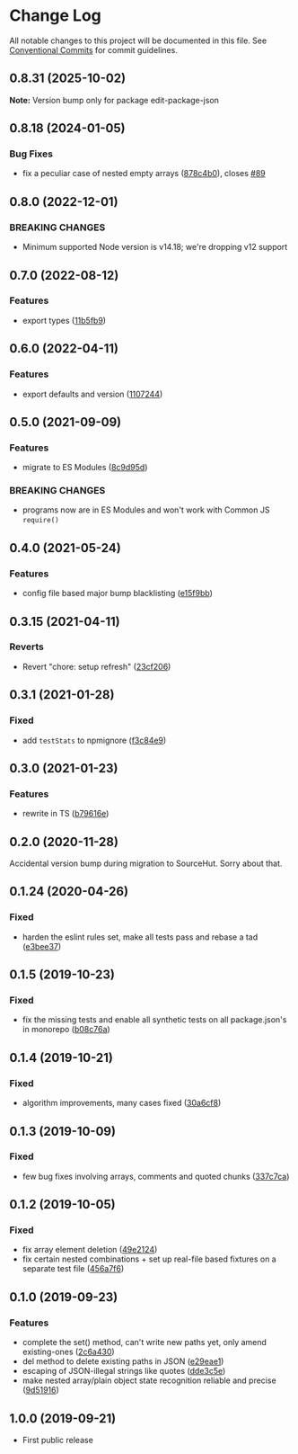 # Change Log

All notable changes to this project will be documented in this file.
See [Conventional Commits](https://conventionalcommits.org) for commit guidelines.

## 0.8.31 (2025-10-02)

**Note:** Version bump only for package edit-package-json

## 0.8.18 (2024-01-05)

### Bug Fixes

- fix a peculiar case of nested empty arrays ([878c4b0](https://github.com/codsen/codsen/commit/878c4b0335fc36591508c7ee6c88fc26ba8e0695)), closes [#89](https://github.com/codsen/codsen/issues/89)

## 0.8.0 (2022-12-01)

### BREAKING CHANGES

- Minimum supported Node version is v14.18; we're dropping v12 support

## 0.7.0 (2022-08-12)

### Features

- export types ([11b5fb9](https://github.com/codsen/codsen/commit/11b5fb936ce20e0a77c3a09806773e1cd7695c50))

## 0.6.0 (2022-04-11)

### Features

- export defaults and version ([1107244](https://github.com/codsen/codsen/commit/1107244b45eff96ac1fc4ab992031ede0d10ba8c))

## 0.5.0 (2021-09-09)

### Features

- migrate to ES Modules ([8c9d95d](https://github.com/codsen/codsen/commit/8c9d95d5dea0b769c2f070397141918a4893d575))

### BREAKING CHANGES

- programs now are in ES Modules and won't work with Common JS `require()`

## 0.4.0 (2021-05-24)

### Features

- config file based major bump blacklisting ([e15f9bb](https://github.com/codsen/codsen/commit/e15f9bba1c4fd5f847ac28b3f38fa6ee633f5dca))

## 0.3.15 (2021-04-11)

### Reverts

- Revert "chore: setup refresh" ([23cf206](https://github.com/codsen/codsen/commit/23cf206970a087ff0fa04e61f94d919f59ab3881))

## 0.3.1 (2021-01-28)

### Fixed

- add `testStats` to npmignore ([f3c84e9](https://github.com/codsen/codsen/commit/f3c84e95afc5514214312f913692d85b2e12eb29))

## 0.3.0 (2021-01-23)

### Features

- rewrite in TS ([b79616e](https://github.com/codsen/codsen/commit/b79616eb745d4ed367d9bc8778a71102b1eaa69c))

## 0.2.0 (2020-11-28)

Accidental version bump during migration to SourceHut. Sorry about that.

## 0.1.24 (2020-04-26)

### Fixed

- harden the eslint rules set, make all tests pass and rebase a tad ([e3bee37](https://gitlab.com/codsen/codsen/commit/e3bee37319d31f480a7d25e74c0168dacb64addd))

## 0.1.5 (2019-10-23)

### Fixed

- fix the missing tests and enable all synthetic tests on all package.json's in monorepo ([b08c76a](https://gitlab.com/codsen/codsen/commit/b08c76a51546f9e02450e9bbd8eb3e52be1ecfe4))

## 0.1.4 (2019-10-21)

### Fixed

- algorithm improvements, many cases fixed ([30a6cf8](https://gitlab.com/codsen/codsen/commit/30a6cf8ff639059507935ff348d4d9700ca8fec7))

## 0.1.3 (2019-10-09)

### Fixed

- few bug fixes involving arrays, comments and quoted chunks ([337c7ca](https://gitlab.com/codsen/codsen/commit/337c7cad0935d7b1b2449d6b69175f5a3c02b8c4))

## 0.1.2 (2019-10-05)

### Fixed

- fix array element deletion ([49e2124](https://gitlab.com/codsen/codsen/commit/49e2124))
- fix certain nested combinations + set up real-file based fixtures on a separate test file ([456a7f6](https://gitlab.com/codsen/codsen/commit/456a7f6))

## 0.1.0 (2019-09-23)

### Features

- complete the set() method, can't write new paths yet, only amend existing-ones ([2c6a430](https://gitlab.com/codsen/codsen/commit/2c6a430))
- del method to delete existing paths in JSON ([e29eae1](https://gitlab.com/codsen/codsen/commit/e29eae1))
- escaping of JSON-illegal strings like quotes ([dde3c5e](https://gitlab.com/codsen/codsen/commit/dde3c5e))
- make nested array/plain object state recognition reliable and precise ([9d51916](https://gitlab.com/codsen/codsen/commit/9d51916))

## 1.0.0 (2019-09-21)

- First public release
